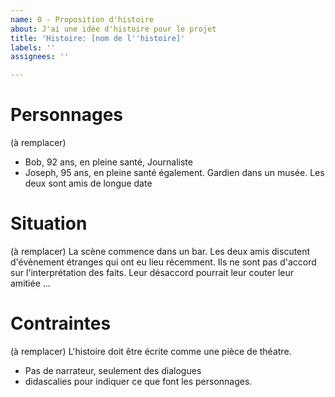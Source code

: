 ```yaml
---
name: 0 - Proposition d'histoire
about: J'ai une idée d'histoire pour le projet
title: 'Histoire: [nom de l''histoire]'
labels: ''
assignees: ''

---
```


# Personnages

(à remplacer)
- Bob, 92 ans, en pleine santé, Journaliste
- Joseph, 95 ans, en pleine santé également. Gardien dans un musée.
Les deux sont amis de longue date

# Situation

(à remplacer)
La scène commence dans un bar.
Les deux amis discutent d'évènement étranges qui ont eu lieu récemment.
Ils ne sont pas d'accord sur l'interprétation des faits.
Leur désaccord pourrait leur couter leur amitiée ...

# Contraintes

(à remplacer)
L'histoire doit être écrite comme une pièce de théatre.
- Pas de narrateur, seulement des dialogues
- didascalies pour indiquer ce que font les personnages.
